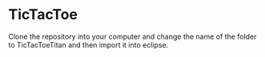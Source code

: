 TicTacToe
=========

Clone the repository into your computer and change the name of the folder to TicTacToeTitan and then import it into eclipse.
